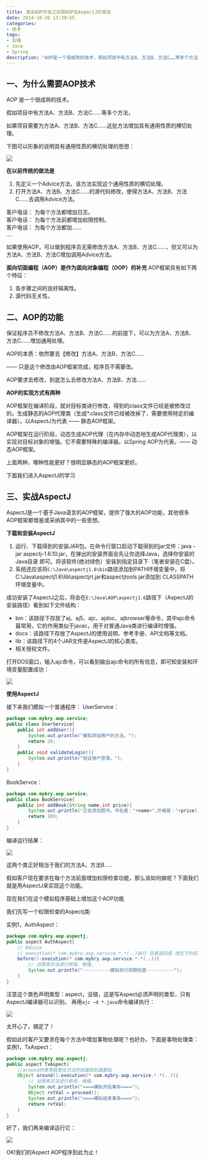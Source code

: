 ```yaml
---
title: 漫谈AOP开发之初探AOP及AspectJ的用法
date: 2014-10-26 13:39:55
categories:
- 技术
tags:
- 后端
- Java
- Spring
description: "AOP是一个很成熟的技术，假如项目中有方法A、方法B、方法C……等多个方法，如果项目需要为方法A、方法B、方法C……这批方法增加具有通用性质的横切处理。"
---
```


## 一、为什么需要AOP技术

AOP 是一个很成熟的技术。

假如项目中有方法A、方法B、方法C……等多个方法，

如果项目需要为方法A、方法B、方法C……这批方法增加具有通用性质的横切处理。

下图可以形象的说明具有通用性质的横切处理的思想：
<!-- more -->
![](file:///var/folders/xc/nyykbxjj4w938ntjcjymx0rm0000gn/T/WizNote/d46a5cab-2910-4fed-abf3-94bf91c31a10/index_files/wpsD3C5.tmp3cfdfc77-43e2-4d1c-ac14-ffbf40c41c12.png)

**在以前传统的做法是**
1. 先定义一个Advice方法，该方法实现这个通用性质的横切处理。
2. 打开方法A、方法B、方法C……的源代码修改，使得方法A、方法B、方法C……去调用Advice方法。

客户电话： 为每个方法都增加日志。  
客户电话： 为每个方法前都增加权限控制。  
客户电话： 为每个方法都加……  
….  

如果使用AOP，可以做到程序员无需修改方法A、方法B、方法C……，但又可以为方法A、方法B、方法C增加调用Advice方法。

**面向切面编程（AOP）是作为面向对象编程（OOP）的补充**
AOP框架具有如下两个特征：
1. 各步骤之间的良好隔离性。
2. 源代码无关性。

## 二、AOP的功能

保证程序员不修改方法A、方法B、方法C……的前提下，可以为方法A、方法B、方法C……增加通用处理。

AOP的本质：依然要去【修改】方法A、方法B、方法C……

—— 只是这个修改由AOP框架完成，程序员不需要改。

AOP要求去修改，到底怎么去修改方法A、方法B、方法……

**AOP的实现方式有两种**

AOP框架在编译阶段，就对目标类进行修改，得到的class文件已经是被修改过的。生成静态的AOP代理类（生成*.class文件已经被改掉了，需要使用特定的编译器）。以AspectJ为代表 —— 静态AOP框架。

AOP框架在运行阶段，动态生成AOP代理（在内存中动态地生成AOP代理类），以实现对目标对象的增强。它不需要特殊的编译器。以Spring AOP为代表。—— 动态AOP框架。

上面两种，哪种性能更好？很明显静态的AOP框架更好。

下面我们进入AspectJ的学习

## 三、实战AspectJ

AspectJ是一个基于Java语言的AOP框架，提供了强大的AOP功能，其他很多AOP框架都借鉴或采纳其中的一些思想。

**下载和安装AspectJ**
1. 运行、下载得到的安装JAR包。在命令行窗口启动下载得到的jar文件：java -jar aspectj-1.6.10.jar，在弹出的安装界面会先让你选择Java，选择你安装的Java目录 即可。将该软件(绝对绿色）安装到指定目录下（笔者安装在C盘）。
2. 系统还应该将`C:\Java\aspectj1.6\bin`路径添加到PATH环境变量中，将C:\Java\aspectj1.6\lib\aspectjrt.jar和aspectjtools.jar添加到 CLASSPATH环境变量中。

成功安装了AspectJ之后，将会在`E:\Java\AOP\aspectj1.6`路径下（AspectJ的安装路径）看到如下文件结构：
- bin：该路径下存放了aj、aj5、ajc、ajdoc、ajbrowser等命令，其中ajc命令最常用，它的作用类似于javac，用于对普通Java类进行编译时增强。
- docs：该路径下存放了AspectJ的使用说明、参考手册、API文档等文档。
- lib：该路径下的4个JAR文件是AspectJ的核心类库。
- 相关授权文件。

打开DOS窗口，输入ajc命令，可以看到输出ajc命令的所有信息，即可知安装和环境变量配置成功：

![](file:///var/folders/xc/nyykbxjj4w938ntjcjymx0rm0000gn/T/WizNote/d46a5cab-2910-4fed-abf3-94bf91c31a10/index_files/fd543e0f-a031-46d6-8db3-525fa893f15f.png)

**使用AspectJ**

接下来我们模拟一个普通程序：
UserService：
```java
package com.mybry.aop.service;
public class UserService{
	public int addUser(){
		System.out.println("模拟添加用户的方法。");
		return 20;
	}
	public void validateLogin(){
		System.out.println("验证用户登录。");
	}
}
```

BookServce：
```java
package com.mybry.aop.service;
public class BookService{
	public int addBook(String name,int price){
		System.out.println("正在添加图书，书名是："+name+",价格是："+price);
		return 100;
	}
}
```

编译运行结果：

![](file:///var/folders/xc/nyykbxjj4w938ntjcjymx0rm0000gn/T/WizNote/d46a5cab-2910-4fed-abf3-94bf91c31a10/index_files/wps784F.tmp27792296-746a-45d1-aa46-4813d419e942.png)

这两个类正好相当于我们的方法A，方法B.....

假如客户现在要求在每个方法前面增加权限检查功能，那么该如何做呢？下面我们就是用AspectJ来实现这个功能。

现在我们在这个模拟程序基础上增加这个AOP功能

我们先写一个权限检查的Aspectj类:

实例1，AuthAspect：
```java
package com.mybry.aop.aspectj;
public aspect AuthAspect{
	// Advice
	// execution(* com.mybry.aop.service.*.*(..)执行 任意返回值 改包下的任意类的任意方法形参不限
	before():execution(* com.mybry.aop.service.*.*(..)){
		// 对原来方法进行修改、增强。
		System.out.println("----------模拟执行权限检查----------");
	}
}
```

注意这个类色声明类型：aspect，没错，这是写Aspect必须声明的类型，只有AspectJ编译器可以识别。
再用`ajc –d *.java`命令编译执行：

![](file:///var/folders/xc/nyykbxjj4w938ntjcjymx0rm0000gn/T/WizNote/d46a5cab-2910-4fed-abf3-94bf91c31a10/index_files/wps4E5.tmp27877a68-a55f-4960-982c-588848d8ac56.png)

太开心了，搞定了！

假如此时客户又要求在每个方法中增加事物处理呢？也好办，下面是事物处理类：
实例1，TxAspect：
```java
package com.mybry.aop.aspectj;
public aspect TxAspect{
    //around的意思就是在方法的前面和后面都加
	Object around():execution(* com.mybry.aop.service.*.*(..)){
		// 对原来方法进行修改、增强。
		System.out.println("====模拟开启事务====");
		Object rvtVal = proceed();
		System.out.println("====模拟结束事务====");
		return rvtVal;
	}
}
```

好了，我们再来编译运行它：

![](file:///var/folders/xc/nyykbxjj4w938ntjcjymx0rm0000gn/T/WizNote/d46a5cab-2910-4fed-abf3-94bf91c31a10/index_files/wps4B96.tmp1d5122e1-9afe-4446-9cbe-76464a2ee9f1.png)

OK!我们的Aspect AOP程序到此为止！